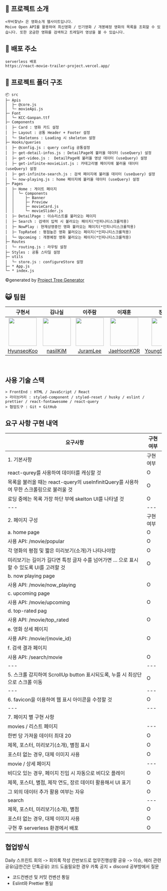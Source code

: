 ## 🍿 프로젝트 소개 

    <무비찾냥> 은 영화소개 웹사이트입니다.
    Moive Open API를 활용하여 최신영화 / 인기영화 / 개봉예정 영화의 목록을 조회할 수 있습니다. 또한 궁금한 영화를 검색하고 트레일러 영상을 볼 수 있습니다.

## 🚀 배포 주소

    serverless 배포
    https://react-movie-trailer-project.vercel.app/

## 🌳 프로젝트 폴더 구조

  ```
📦 src
├─ Apis
│  ├─ @core.js
│  └─ movieApi.js
├─ Font
│  └─ KCC-Ganpan.ttf
├─ Components
│  ├─ Card : 영화 카드 설정
│  ├─ Layout : 공통 Header + Footer 설정
│  └─ Skeletons : Loading 시 skeleton 설정
├─ Hooks/queries
│  ├─ @config.js : query config 공통설정
│  ├─ get-detail-infos.js : DetailPage에 불러올 데이터 (useQuery) 설정
│  ├─ get-video.js :  DetailPage에 불러올 영상 데이터 (useQuery) 설정
│  ├─ get-infinite-movieList.js : 카테고리별 페이지에 불러올 데이터 (useQuery) 설정
│  ├─ get-infinite-search.js : 검색 페이지에 불러올 데이터 (useQuery) 설정
│  └─ now-playing.js : home 페이지에 불러올 데이터 (useQuery) 설정
├─ Pages
│  ├─ Home : 게이트 페이지
│  │  └─ Components
│  │     ├─ Banner
│  │     ├─ Preview
│  │     ├─ movieCard.js
│  │     └─ movieSlider.js
│  ├─ DetailPage : 이슈리스트를 불러오는 페이지
│  ├─ Search : 검색어 입력 시 불러오는 페이지(*인피니티스크롤적용)
│  ├─ NowPlay : 현재상영중인 영화 불러오는 페이지(*인피니티스크롤적용)
│  ├─ TopRated : 평점높은 영화 불러오는 페이지(*인피니티스크롤적용)
│  └─ Upcoming : 개봉예정 영화 불러오는 페이지(*인피니티스크롤적용)
├─ Routes
│  └─ routing.js : 라우팅 설정
├─ Styles : 공통 스타일 설정
├─ utils
│  └─ store.js : configureStore 설정
├─ * App.js
└─ * index.js
```
©generated by [Project Tree Generator](https://woochanleee.github.io/project-tree-generator)

## 😺 팀원



| 구현서 | 김나실 | 이주람 | 이재훈 | 장영승 |
| :----: | :----: | :----: | :----: | :----: |
|<img src="https://avatars.githubusercontent.com/u/117560047?v=4" width="90px"/>|<img src="https://avatars.githubusercontent.com/u/117559842?v=4" width="90px" />|<img src="https://avatars.githubusercontent.com/u/113501460?v=4" width="90px" />|<img src="https://avatars.githubusercontent.com/u/91282032?v=4" width="90px" />|<img src="https://avatars.githubusercontent.com/u/50819030?v=4" width="90px" />|
|[HyunseoKoo](https://github.com/HyunseoKoo)|[nasilKiM](https://github.com/nasilKiM)|[JuramLee](https://github.com/JuramLee)|[JaeHoonKOR](https://github.com/JaeHoonKOR)|[YoungSeungJang](https://github.com/YoungSeungJang)|

<br>


## 사용 기술 스택

    > FrontEnd : HTML / JavaScript / React
    > 라이브러리 : styled-component / styled-reset / husky / eslint / prettier / react-fontawesome / react-query
    > 협업도구 : Git + GitHub

## 요구 사항 구현 내역


| 요구사항                              | 구현여부 |
| ------------------------------------- | -------- |
| 1. 기본사항                         | 구현여부 |
| react-qurey를 사용하여 데이터를 캐싱할 것                     | O        |
| 목록을 불러올 때는 react-query의 useInfinitQuery를 사용하여 무한 스크롤링으로 불러울 것       | O        |
| 로딩 중에는 목록 가장 하단 부에 skelton UI를 나타낼 것           | O        |
| ---                                   | ---      |
| 2. 페이지 구성                        | 구현여부 |
| a. home page           | O        |
| 사용 API: /movie/popular           | O        |
| 각 영화의 평점 및 짧은 미리보기(소개)가 나타나야함           | O        |
| 미리보기는 길이가 길다면 특정 글자 수를 넘어가면 … 으로 표시할 수 있도록 UI를 고려할 것           | O        |
| b. now playing page           |         |
| 사용 API: /movie/now_playing           | O        |
| c. upcoming page          |         |
| 사용 API: /movie/upcoming           | O        |
| d. top-rated pag          |         |
| 사용 API: /movie/top_rated        | O        |
| e. 영화 상세 페이지          |         |
| 사용 API: /movie/{movie_id}        | O        |
| f. 검색 결과 페이지          |         |
| 사용 API: /search/movie        | O        |
| ---                                   | ---      |
| 5. 스크롤 감지하여 ScrollUp button 표시되도록, 누를 시 최상단으로 스크롤 이동                       | O        |
| ---                                   | ---      |
| 6. favicon을 이용하여 웹 표시 아이콘을 수정할 것                               | O |
| ---                                   | ---      |
| 7. 페이지 별 구현 사항            |        |
| movies / 리스트 페이지            | ---        |
| 한번 당 가져올 데이터 최대 20            | O        |
| 제목, 포스터, 미리보기(소개), 별점 표시           | O        |
| 포스터 없는 경우, 대체 이미지 사용            | O        |
| movie / 상세 페이지            | ---         |
| 비디오 있는 경우, 페이지 진입 시 자동으로 비디오 플레이           | O        |
| 제목, 포스터, 별점, 제작 연도, 장르 데이터 활용해서 UI 표기           | O        |
| 그 외의 데이터 추가 활용 여부는 자유            | O        |
| search            | ---         |
| 제목, 포스터, 미리보기(소개), 별점           | O        |
| 포스터 없는 경우, 대체 이미지 사용            | O        |
| 구현 후 serverless 환경에서 배포      | O        |


## 협업방식

Daily 스프린트 회의 -> 회의록 작성
칸반보드로 업무진행상황 공유 -> 이슈, 에러 관련 공유(급한건은 단톡공유)
코드 도움필요한 경우 카톡 공지 + discord 공부방에서 질문
+ 코드컨벤션 및 커밋 컨벤션 통일
+ Eslint와 Prettier 통일
